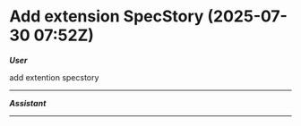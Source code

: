 <!-- Generated by SpecStory -->

# Add extension SpecStory (2025-07-30 07:52Z)

_**User**_

add extention specstory

---

_**Assistant**_



---

